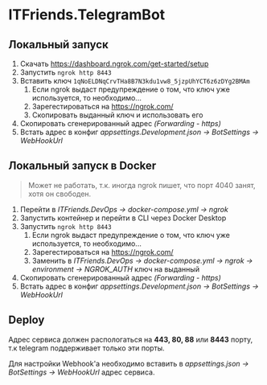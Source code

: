 # ITFriends.TelegramBot #

## Локальный запуск
1. Скачать https://dashboard.ngrok.com/get-started/setup
4. Запустить `ngrok http 8443`
5. Вставить ключ `1qNoELDNqCrvTHa8B7N3kdu1vw8_5jzpUhYCT6z6zDYg2BMAm`
    1. Eсли ngrok выдаст предупреждение о том, что ключ уже используется, то необходимо...
    2. Зарегестироваться на https://ngrok.com/
    3. Скопировать выданный ключ и использовать его
6. Скопировать сгенерированный адрес *(Forwarding - https)*
7. Встать адрес в конфиг *appsettings.Development.json -> BotSettings -> WebHookUrl*

## Локальный запуск в Docker
> Может не работать, т.к. иногда ngrok пишет, что порт 4040 занят, хотя он свободен.

1. Перейти в *ITFriends.DevOps -> docker-compose.yml -> ngrok*
2. Запустить контейнер и перейти в CLI через Docker Desktop
4. Запустить `ngrok http 8443`
    1. Eсли ngrok выдаст предупреждение о том, что ключ уже используется, то необходимо...
    2. Зарегестироваться на https://ngrok.com/
    3. Заменить в *ITFriends.DevOps -> docker-compose.yml -> ngrok -> environment -> NGROK_AUTH* ключ на выданный
6. Скопировать сгенерированный адрес *(Forwarding - https)*
7. Встать адрес в конфиг *appsettings.Development.json -> BotSettings -> WebHookUrl*

## Deploy
Адрес сервиса должен распологаться на __443, 80, 88__ или __8443__ порту, т.к telegram поддерживает только эти порты.

Для настройки Webhook'а необходимо вставить в *appsettings.json -> BotSettings -> WebHookUrl* адрес сервиса.